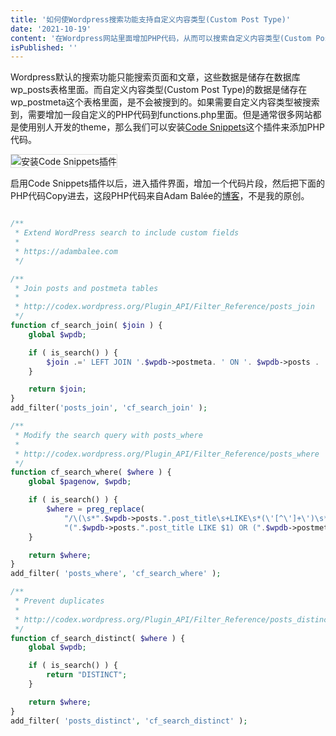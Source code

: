 ```yaml
---
title: '如何使Wordpress搜索功能支持自定义内容类型(Custom Post Type)'
date: '2021-10-19'
content: '在Wordpress网站里面增加PHP代码，从而可以搜索自定义内容类型(Custom Post Type)'
isPublished: ''
---
```


Wordpress默认的搜索功能只能搜索页面和文章，这些数据是储存在数据库wp_posts表格里面。而自定义内容类型(Custom Post Type)的数据是储存在wp_postmeta这个表格里面，是不会被搜到的。如果需要自定义内容类型被搜索到，需要增加一段自定义的PHP代码到functions.php里面。但是通常很多网站都是使用别人开发的theme，那么我们可以安装[Code Snippets](https://wordpress.org/plugins/code-snippets/)这个插件来添加PHP代码。

<img src="https://res.cloudinary.com/brandonzhang/image/upload/v1634627819/brandonzhang.cn/codesnippets%E6%8F%92%E4%BB%B6_reeoyn.jpg" alt="安装Code Snippets插件" style="border: 1px solid #ddd;">

启用Code Snippets插件以后，进入插件界面，增加一个代码片段，然后把下面的PHP代码Copy进去，这段PHP代码来自Adam Balée的[博客](https://adambalee.com/search-wordpress-by-custom-fields-without-a-plugin/)，不是我的原创。

```php

/**
 * Extend WordPress search to include custom fields
 *
 * https://adambalee.com
 */

/**
 * Join posts and postmeta tables
 *
 * http://codex.wordpress.org/Plugin_API/Filter_Reference/posts_join
 */
function cf_search_join( $join ) {
    global $wpdb;

    if ( is_search() ) {    
        $join .=' LEFT JOIN '.$wpdb->postmeta. ' ON '. $wpdb->posts . '.ID = ' . $wpdb->postmeta . '.post_id ';
    }

    return $join;
}
add_filter('posts_join', 'cf_search_join' );

/**
 * Modify the search query with posts_where
 *
 * http://codex.wordpress.org/Plugin_API/Filter_Reference/posts_where
 */
function cf_search_where( $where ) {
    global $pagenow, $wpdb;

    if ( is_search() ) {
        $where = preg_replace(
            "/\(\s*".$wpdb->posts.".post_title\s+LIKE\s*(\'[^\']+\')\s*\)/",
            "(".$wpdb->posts.".post_title LIKE $1) OR (".$wpdb->postmeta.".meta_value LIKE $1)", $where );
    }

    return $where;
}
add_filter( 'posts_where', 'cf_search_where' );

/**
 * Prevent duplicates
 *
 * http://codex.wordpress.org/Plugin_API/Filter_Reference/posts_distinct
 */
function cf_search_distinct( $where ) {
    global $wpdb;

    if ( is_search() ) {
        return "DISTINCT";
    }

    return $where;
}
add_filter( 'posts_distinct', 'cf_search_distinct' );


```